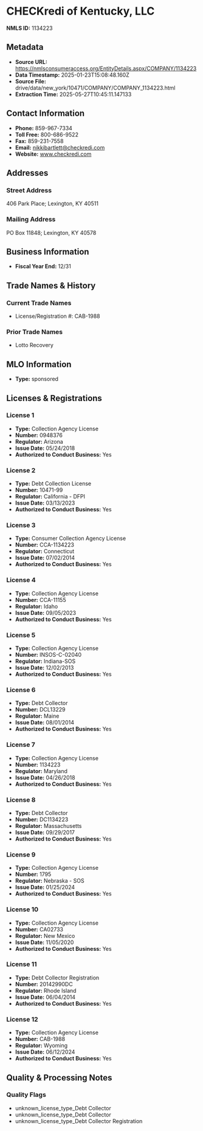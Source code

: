 # CHECKredi of Kentucky, LLC

**NMLS ID:** 1134223

## Metadata
- **Source URL:** https://nmlsconsumeraccess.org/EntityDetails.aspx/COMPANY/1134223
- **Data Timestamp:** 2025-01-23T15:08:48.160Z
- **Source File:** drive/data/new_york/10471/COMPANY/COMPANY_1134223.html
- **Extraction Time:** 2025-05-27T10:45:11.147133

## Contact Information
- **Phone:** 859-967-7334
- **Toll Free:** 800-686-9522
- **Fax:** 859-231-7558
- **Email:** nikkibartlett@checkredi.com
- **Website:** www.checkredi.com

## Addresses
### Street Address
406 Park Place; Lexington, KY 40511

### Mailing Address
PO Box 11848; Lexington, KY 40578

## Business Information
- **Fiscal Year End:** 12/31

## Trade Names & History
### Current Trade Names
- License/Registration #: CAB-1988

### Prior Trade Names
- Lotto Recovery

## MLO Information
- **Type:** sponsored

## Licenses & Registrations

### License 1
- **Type:** Collection Agency License
- **Number:** 0948376
- **Regulator:** Arizona
- **Issue Date:** 05/24/2018
- **Authorized to Conduct Business:** Yes

### License 2
- **Type:** Debt Collection License
- **Number:** 10471-99
- **Regulator:** California - DFPI
- **Issue Date:** 03/13/2023
- **Authorized to Conduct Business:** Yes

### License 3
- **Type:** Consumer Collection Agency License
- **Number:** CCA-1134223
- **Regulator:** Connecticut
- **Issue Date:** 07/02/2014
- **Authorized to Conduct Business:** Yes

### License 4
- **Type:** Collection Agency License
- **Number:** CCA-11155
- **Regulator:** Idaho
- **Issue Date:** 09/05/2023
- **Authorized to Conduct Business:** Yes

### License 5
- **Type:** Collection Agency License
- **Number:** INSOS-C-02040
- **Regulator:** Indiana-SOS
- **Issue Date:** 12/02/2013
- **Authorized to Conduct Business:** Yes

### License 6
- **Type:** Debt Collector
- **Number:** DCL13229
- **Regulator:** Maine
- **Issue Date:** 08/01/2014
- **Authorized to Conduct Business:** Yes

### License 7
- **Type:** Collection Agency License
- **Number:** 1134223
- **Regulator:** Maryland
- **Issue Date:** 04/26/2018
- **Authorized to Conduct Business:** Yes

### License 8
- **Type:** Debt Collector
- **Number:** DC1134223
- **Regulator:** Massachusetts
- **Issue Date:** 09/29/2017
- **Authorized to Conduct Business:** Yes

### License 9
- **Type:** Collection Agency License
- **Number:** 1795
- **Regulator:** Nebraska - SOS
- **Issue Date:** 01/25/2024
- **Authorized to Conduct Business:** Yes

### License 10
- **Type:** Collection Agency License
- **Number:** CA02733
- **Regulator:** New Mexico
- **Issue Date:** 11/05/2020
- **Authorized to Conduct Business:** Yes

### License 11
- **Type:** Debt Collector Registration
- **Number:** 20142990DC
- **Regulator:** Rhode Island
- **Issue Date:** 06/04/2014
- **Authorized to Conduct Business:** Yes

### License 12
- **Type:** Collection Agency License
- **Number:** CAB-1988
- **Regulator:** Wyoming
- **Issue Date:** 06/12/2024
- **Authorized to Conduct Business:** Yes

## Quality & Processing Notes
### Quality Flags
- unknown_license_type_Debt Collector
- unknown_license_type_Debt Collector
- unknown_license_type_Debt Collector Registration
